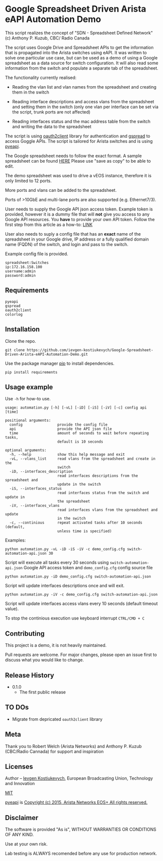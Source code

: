 # Google Spreadsheet Driven Arista eAPI Automation Demo

This script realizes the concept of "SDN - Spreadsheet Defined Network" (c) Anthony P. Kuzub, CBC/ Radio Canada

The script uses Google Drive and Spreadsheet APIs to get the information that is propagated into the Arista switches using eAPI.
It was written to solve one particular use case, but can be used as a demo of using a Google spreadsheet as a data source for switch configuration.
It will also read some information from the switch and populate a separate tab of the spreadsheet.

The functionality currently realised:

- Reading the vlan list and vlan names from the spreadsheet and creating them in the switch

- Reading interface descriptions and access vlans from the spreadsheet and setting them in the switch (only one vlan per interface can be set via the script, trunk ports are not affected)

- Reading interfaces status and the mac address table from the switch and writing the data to the spreadsheet

The script is using [oauth2client](https://github.com/googleapis/oauth2client) library for authentication and [gspread](https://github.com/burnash/gspread) to access Goggle APIs.
The script is tailored for Arista switches and is using [pyeapi](https://github.com/arista-eosplus/pyeapi).

The Google spreadsheet needs to follow the exact format.
A sample spreadsheet can be found [HERE](https://docs.google.com/spreadsheets/d/12l3Q-th76AO2daifAsOwWcnlWg6zrYHp_pXvaQWuEgI/edit?usp=sharing)
Please use "save as copy" to be able to edit.

The demo spreadsheet was used to drive a vEOS instance, therefore it is only limited to 12 ports.

More ports and vlans can be added to the spreadsheet.

Ports of >10GbE and multi-lane ports are also supported (e.g. Ethernet7/3).

User needs to supply the Google API json access token.
Example token is provided, however it is a dummy file that will **not** give you access to any Google API resources.
You **have** to provide your own API token.
Follow the first step from this article as a how-to: [LINK](https://www.twilio.com/blog/2017/02/an-easy-way-to-read-and-write-to-a-google-spreadsheet-in-python.html)

User also needs to suply a config file that has an **exact** name of the spreadsheet in your Google drive, IP address or a fully qualified domain name (FQDN) of the switch, and login and pass to the switch.

Example config file is provided.

```code
spreadsheet:Switches
ip:172.16.158.100
username:admin
password:admin
```

## Requirements

```code
pyeapi
gspread
oauth2client
colorlog
```

## Installation

Clone the repo.

```code
git clone https://github.com/ievgen-kostiukevych/Google-Spreadsheet-Driven-Arista-eAPI-Automation-Demo.git
```

Use the package manager [pip](https://pip.pypa.io/en/stable/) to install dependencies.

```code
pip install requirements
```

## Usage example

Use `-h` for how-to use.

```code
usage: automation.py [-h] [-vL] [-iD] [-iS] [-iV] [-c] config api [time]

positional arguments:
  config                provide the config file
  api                   provide the API json file
  time                  amount of seconds to wait before repeating tasks,
                        default is 10 seconds

optional arguments:
  -h, --help            show this help message and exit
  -vL, --vlans_list     read vlans from the spreadsheet and create in the
                        switch
  -iD, --interfaces_description
                        read interfaces descriptions from the spreadsheet and
                        update in the switch
  -iS, --interfaces_status
                        read interfaces status from the switch and update in
                        the spreadsheet
  -iV, --interfaces_vlans
                        read interfaces vlans from the spreadsheet and update
                        in the switch
  -c, --continious      repeat activated tasks after 10 seconds (default,
                        unless time is specified)
```

Examples:

```code
python automation.py -vL -iD -iS -iV -c demo_config.cfg switch-automation-api.json 30
```

Script will execute all tasks every 30 seconds using `switch-automation-api.json` Google API access token and `demo_config.cfg` config source file

```code
python automation.py -iD demo_config.cfg switch-automation-api.json
```

Script will update interfaces descriptions once and will exit.

```code
python automation.py -iV -c demo_config.cfg switch-automation-api.json
```

Script will update interfaces access vlans every 10 seconds (default timeout value).

To stop the continious execution use keyboard interrupt `CTRL/CMD + C`

## Contributing

This project is a demo, it is not heavily maintained.

Pull requests are welcome. For major changes, please open an issue first to discuss what you would like to change.

## Release History

- 0.1.0
  - The first public release

## TO DOs

- Migrate from depricated `oauth2client` library

## Meta

Thank you to Robert Welch (Arista Networks) and Anthony P. Kuzub (CBC/Radio Cannada) for support and inspiration

## Licenses

Author – [Ievgen Kostiukevych](https://github.com/ievgen-kostiukevych), European Broadcasting Union, Technology and Innovation

[MIT](https://choosealicense.com/licenses/mit)

[pyeapi](https://github.com/arista-eosplus/pyeapi) is [Copyright (c) 2015, Arista Networks EOS+ All rights reserved.](https://github.com/arista-eosplus/pyeapi/blob/develop/LICENSE)

## Disclaimer

The software is provided "As is", WITHOUT WARRANTIES OR CONDITIONS OF ANY KIND.

Use at your own risk.

Lab testing is ALWAYS recomended before any use for production network.
